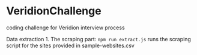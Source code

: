 # VeridionChallenge
coding challenge for Veridion interview process

Data extraction
    1. The scraping part: ```npm run extract.js``` runs the scraping script for the sites provided in sample-websites.csv 